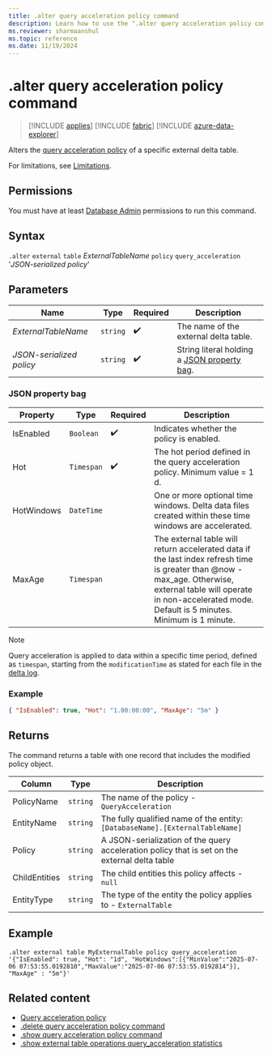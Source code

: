 ```yaml
---
title: .alter query acceleration policy command
description: Learn how to use the ".alter query acceleration policy command" to accelerate queries over external delta tables.
ms.reviewer: sharmaanshul
ms.topic: reference
ms.date: 11/19/2024
---
```


# .alter query acceleration policy command

> [!INCLUDE [applies](../includes/applies-to-version/applies.md)] [!INCLUDE [fabric](../includes/applies-to-version/fabric.md)] [!INCLUDE [azure-data-explorer](../includes/applies-to-version/azure-data-explorer.md)]

Alters the [query acceleration policy](query-acceleration-policy.md) of a specific external delta table.

For limitations, see [Limitations](query-acceleration-policy.md#limitations).

## Permissions

You must have at least [Database Admin](../access-control/role-based-access-control.md) permissions to run this command.

## Syntax

`.alter` `external` `table` _ExternalTableName_ `policy` `query_acceleration` '_JSON-serialized policy_'

## Parameters

| Name                     | Type     | Required           | Description                                                       |
| ------------------------ | -------- | ------------------ | ----------------------------------------------------------------- |
| _ExternalTableName_      | `string` | :heavy_check_mark: | The name of the external delta table.                             |
| _JSON-serialized policy_ | `string` | :heavy_check_mark: | String literal holding a [JSON property bag](#json-property-bag). |

### JSON property bag

| Property   | Type       | Required           | Description                                                                                                                                                                                                               |
| ---------- | ---------- | ------------------ | ------------------------------------------------------------------------------------------------------------------------------------------------------------------------------------------------------------------------- |
| IsEnabled  | `Boolean`  | :heavy_check_mark: | Indicates whether the policy is enabled.                                                                                                                                                                                  |
| Hot        | `Timespan` | :heavy_check_mark: | The hot period defined in the query acceleration policy. Minimum value = 1 d.                                                                                                                                             |
| HotWindows | `DateTime` |                    | One or more optional time windows. Delta data files created within these time windows are accelerated.                                                                                                                    |
| MaxAge     | `Timespan` |                    | The external table will return accelerated data if the last index refresh time is greater than @now - max_age. Otherwise, external table will operate in non-accelerated mode. Default is 5 minutes. Minimum is 1 minute. |

> [!NOTE]
> Query acceleration is applied to data within a specific time period, defined as `timespan`, starting from the `modificationTime` as stated for each file in the [delta log](https://github.com/delta-io/delta/blob/master/PROTOCOL.md#add-file-and-remove-file).

### Example

```json
{ "IsEnabled": true, "Hot": "1.00:00:00", "MaxAge": "5m" }
```

## Returns

The command returns a table with one record that includes the modified policy object.

| Column        | Type     | Description                                                                                   |
| ------------- | -------- | --------------------------------------------------------------------------------------------- |
| PolicyName    | `string` | The name of the policy - `QueryAcceleration`                                                  |
| EntityName    | `string` | The fully qualified name of the entity: `[DatabaseName].[ExternalTableName]`                  |
| Policy        | `string` | A JSON-serialization of the query acceleration policy that is set on the external delta table |
| ChildEntities | `string` | The child entities this policy affects - `null`                                               |
| EntityType    | `string` | The type of the entity the policy applies to - `ExternalTable`                                |

## Example

```Kusto
.alter external table MyExternalTable policy query_acceleration '{"IsEnabled": true, "Hot": "1d", "HotWindows":[{"MinValue":"2025-07-06 07:53:55.0192810","MaxValue":"2025-07-06 07:53:55.0192814"}], "MaxAge" : "5m"}'
```

## Related content

- [Query acceleration policy](query-acceleration-policy.md)
- [.delete query acceleration policy command](delete-query-acceleration-policy-command.md)
- [.show query acceleration policy command](show-query-acceleration-policy-command.md)
- [.show external table operations query_acceleration statistics](show-external-table-operations-query-acceleration-statistics.md)
